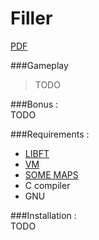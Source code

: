 # Filler

[PDF](https://mega.nz/#!5lJTyCza!ChWroH1j2kvrOmBe0RJIZ9g6jI0TdytYTcQPaU0zQoI)

###Gameplay  
>TODO  

###Bonus :  
TODO  

###Requirements :  
- [LIBFT](https://bitbucket.org/Tbouder/libft)  
- [VM](https://bitbucket.org/workat42/filler_vm)  
- [SOME MAPS](https://bitbucket.org/workat42/maps_filler)  
- C compiler  
- GNU  

###Installation :  
TODO
